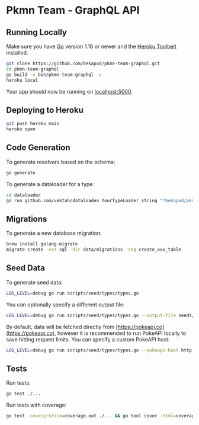 # Pkmn Team - GraphQL API

## Running Locally

Make sure you have [Go](http://golang.org/doc/install) version 1.16 or newer and the [Heroku Toolbelt](https://toolbelt.heroku.com/) installed.

```sh
git clone https://github.com/bekapod/pkmn-team-graphql.git
cd pkmn-team-graphql
go build -o bin/pkmn-team-graphql -v
heroku local
```

Your app should now be running on [localhost:5000](http://localhost:5000/).

## Deploying to Heroku

```sh
git push heroku main
heroku open
```

## Code Generation

To generate resolvers based on the schema:

```sh
go generate
```

To generate a dataloader for a type:

```sh
cd dataloader
go run github.com/vektah/dataloaden YourTypeLoader string "*bekapod/pkmn-team-graphql/data/model.YourType"
```

## Migrations

To generate a new database migration:

```sh
brew install golang-migrate
migrate create -ext sql -dir data/migrations -seq create_xxx_table
```

## Seed Data

To generate seed data:

```sh
LOG_LEVEL=debug go run scripts/seed/types/types.go
```

You can optionally specify a different output file:

```sh
LOG_LEVEL=debug go run scripts/seed/types/types.go --output-file seeds/something/some-file.sql
```

By default, data will be fetched directly from [https://pokeapi.co](https://pokeapi.co), however it is recommended to run PokeAPI locally to save hitting request limits. You can specify a custom PokeAPI host:

```sh
LOG_LEVEL=debug go run scripts/seed/types/types.go --pokeapi-host http://localhost
```

## Tests

Run tests:

```sh
go test ./...
```

Run tests with coverage:

```sh
go test -coverprofile=coverage.out ./... && go tool cover -html=coverage.out
```
